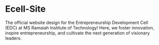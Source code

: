 # Ecell-Site

The official website design for the Entrepreneurship Development Cell (EDC) at MS Ramaiah Institute of Technology! Here, we foster innovation, inspire entrepreneurship, and cultivate the next generation of visionary leaders.
